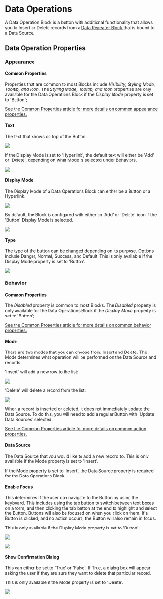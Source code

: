 # Data Operations

A Data Operation Block is a button with additional functionality that allows you to Insert or Delete records from a [Data Repeater Block ](../layout/box-and-data-repeater-box.md)that is bound to a Data Source.&#x20;

## Data Operation Properties

### Appearance

#### Common Properties

Properties that are common to most Blocks include _Visibility, Styling Mode, Tooltip, and Icon._ The _Styling Mode, Tooltip, and Icon_ properties are only available for the Data Operations Block if the _Display Mode_ property is set to 'Button';

[See the Common Properties article for more details on common appearance properties.](../common-properties.md#appearance)

#### Text

The text that shows on top of the Button.&#x20;

![](<../../.gitbook/assets/DO Text.png>)

If the Display Mode is set to 'Hyperlink', the default text will either be 'Add' or 'Delete', depending on what Mode is selected under Behaviors.

![](<../../.gitbook/assets/DO - Hyperlink.PNG>)

#### Display Mode

The Display Mode of a Data Operations Block can either be a Button or a Hyperlink.&#x20;

![](<../../.gitbook/assets/DO - Display Mode (1).PNG>)

By default, the Block is configured with either an 'Add' or 'Delete' icon if the 'Button' Display Mode is selected.&#x20;

![](<../../.gitbook/assets/DO Icon.png>)

#### Type

The type of the button can be changed depending on its purpose. Options include Danger, Normal, Success, and Default. This is only available if the Display Mode property is set to 'Button'.

![](<../../.gitbook/assets/image (843).png>)

### Behavior

#### Common Properties&#x20;

The _Disabled_ property is common to most Blocks. The _Disabled_ property is only available for the Data Operations Block if the _Display Mode_ property is set to 'Button';

[See the Common Properties article for more details on common behavior properties.](../common-properties.md#behavior)

#### Mode

There are two modes that you can choose from: Insert and Delete. The Mode determines what operation will be performed on the Data Source and records.&#x20;

'Insert' will add a new row to the list:

![](../../.gitbook/assets/insert.gif)

'Delete' will delete a record from the list:

![](../../.gitbook/assets/delete.gif)

<!-- unsupported tag removed -->
When a record is inserted or deleted, it does not immediately update the Data Source. To do this, you will need to add a regular Button with 'Update Data Sources' selected.&#x20;

[See the Common Properties article for more details on common action properties.](../common-properties.md#action)
<!-- unsupported tag removed -->

#### Data Source

The Data Source that you would like to add a new record to. This is only available if the Mode property is set to 'Insert'.

If the Mode property is set to 'Insert', the Data Source property is required for the Data Operations Block.

#### Enable Focus

This determines if the user can navigate to the Button by using the keyboard. This includes using the tab button to switch between text boxes on a form, and then clicking the tab button at the end to highlight and select the Button. Buttons will also be focused on when you click on them. If a Button is clicked, and no action occurs, the Button will also remain in focus.

This is only available if the Display Mode property is set to 'Button'.

![](<../../.gitbook/assets/enable focus true.gif>)

![](<../../.gitbook/assets/enable focus false.gif>)

#### Show Confirmation Dialog

This can either be set to 'True' or 'False'. If True, a dialog box will appear asking the user if they are sure they want to delete that particular record.

This is only available if the Mode property is set to 'Delete'.&#x20;

![](<../../.gitbook/assets/DO confirm diolog (1).png>)

